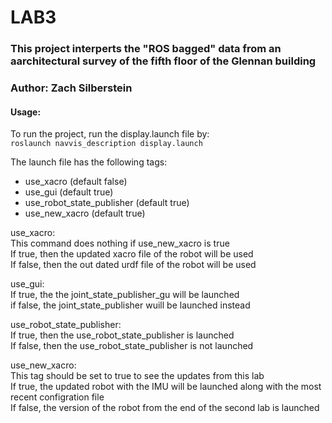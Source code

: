 # LAB3

### This project interperts the "ROS bagged" data from an aarchitectural survey of the fifth floor of the Glennan building 
### Author: Zach Silberstein

#### Usage:  
To run the project, run the display.launch file by:  
`roslaunch navvis_description display.launch`  
  
The launch file has the following tags:
* use_xacro (default false)
* use_gui (default true)
* use_robot_state_publisher (default true)
* use_new_xacro (default true)

  
use_xacro:  
This command does nothing if use_new_xacro is true  
If true, then the updated xacro file of the robot will be used  
If false, then the out dated urdf file of the robot will be used  
  
use_gui:  
If true, the the joint_state_publisher_gu will be launched  
if false, the joint_state_publisher wuill be launched instead

  
use_robot_state_publisher:  
If true, then the use_robot_state_publisher is launched  
If false, then the use_robot_state_publisher is not launched  
  

use_new_xacro:  
This tag should be set to true to see the updates from this lab  
If true, the updated robot with the IMU will be launched along with the most recent configration file  
If false, the version of the robot from the end of the second lab is launched

